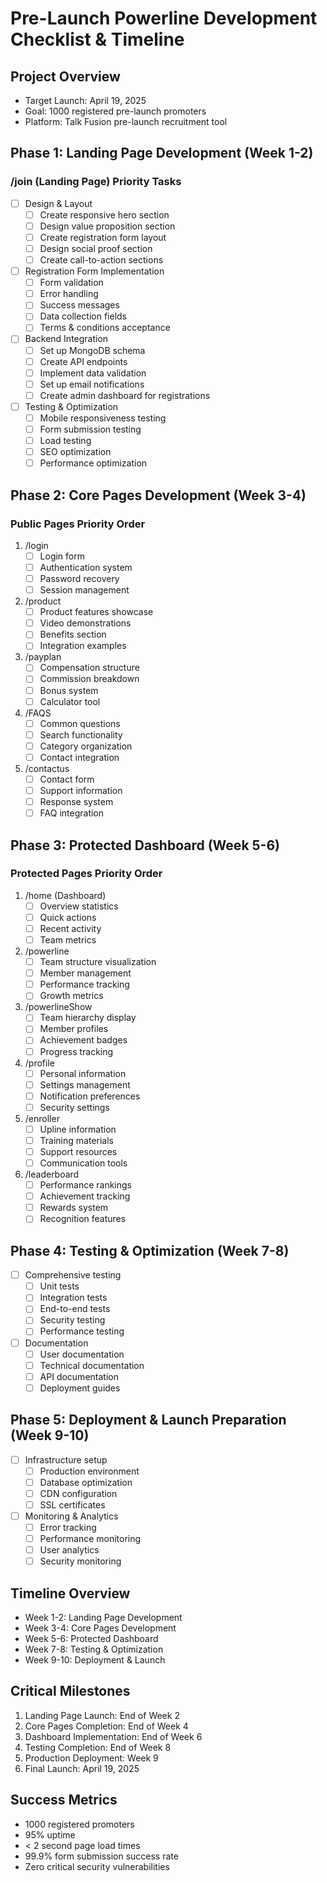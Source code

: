# Pre-Launch Powerline Development Checklist & Timeline

## Project Overview
- Target Launch: April 19, 2025
- Goal: 1000 registered pre-launch promoters
- Platform: Talk Fusion pre-launch recruitment tool

## Phase 1: Landing Page Development (Week 1-2)
### /join (Landing Page) Priority Tasks
- [ ] Design & Layout
  - [ ] Create responsive hero section
  - [ ] Design value proposition section
  - [ ] Create registration form layout
  - [ ] Design social proof section
  - [ ] Create call-to-action sections

- [ ] Registration Form Implementation
  - [ ] Form validation
  - [ ] Error handling
  - [ ] Success messages
  - [ ] Data collection fields
  - [ ] Terms & conditions acceptance

- [ ] Backend Integration
  - [ ] Set up MongoDB schema
  - [ ] Create API endpoints
  - [ ] Implement data validation
  - [ ] Set up email notifications
  - [ ] Create admin dashboard for registrations

- [ ] Testing & Optimization
  - [ ] Mobile responsiveness testing
  - [ ] Form submission testing
  - [ ] Load testing
  - [ ] SEO optimization
  - [ ] Performance optimization

## Phase 2: Core Pages Development (Week 3-4)
### Public Pages Priority Order
1. /login
   - [ ] Login form
   - [ ] Authentication system
   - [ ] Password recovery
   - [ ] Session management

2. /product
   - [ ] Product features showcase
   - [ ] Video demonstrations
   - [ ] Benefits section
   - [ ] Integration examples

3. /payplan
   - [ ] Compensation structure
   - [ ] Commission breakdown
   - [ ] Bonus system
   - [ ] Calculator tool

4. /FAQS
   - [ ] Common questions
   - [ ] Search functionality
   - [ ] Category organization
   - [ ] Contact integration

5. /contactus
   - [ ] Contact form
   - [ ] Support information
   - [ ] Response system
   - [ ] FAQ integration

## Phase 3: Protected Dashboard (Week 5-6)
### Protected Pages Priority Order
1. /home (Dashboard)
   - [ ] Overview statistics
   - [ ] Quick actions
   - [ ] Recent activity
   - [ ] Team metrics

2. /powerline
   - [ ] Team structure visualization
   - [ ] Member management
   - [ ] Performance tracking
   - [ ] Growth metrics

3. /powerlineShow
   - [ ] Team hierarchy display
   - [ ] Member profiles
   - [ ] Achievement badges
   - [ ] Progress tracking

4. /profile
   - [ ] Personal information
   - [ ] Settings management
   - [ ] Notification preferences
   - [ ] Security settings

5. /enroller
   - [ ] Upline information
   - [ ] Training materials
   - [ ] Support resources
   - [ ] Communication tools

6. /leaderboard
   - [ ] Performance rankings
   - [ ] Achievement tracking
   - [ ] Rewards system
   - [ ] Recognition features

## Phase 4: Testing & Optimization (Week 7-8)
- [ ] Comprehensive testing
  - [ ] Unit tests
  - [ ] Integration tests
  - [ ] End-to-end tests
  - [ ] Security testing
  - [ ] Performance testing

- [ ] Documentation
  - [ ] User documentation
  - [ ] Technical documentation
  - [ ] API documentation
  - [ ] Deployment guides

## Phase 5: Deployment & Launch Preparation (Week 9-10)
- [ ] Infrastructure setup
  - [ ] Production environment
  - [ ] Database optimization
  - [ ] CDN configuration
  - [ ] SSL certificates

- [ ] Monitoring & Analytics
  - [ ] Error tracking
  - [ ] Performance monitoring
  - [ ] User analytics
  - [ ] Security monitoring

## Timeline Overview
- Week 1-2: Landing Page Development
- Week 3-4: Core Pages Development
- Week 5-6: Protected Dashboard
- Week 7-8: Testing & Optimization
- Week 9-10: Deployment & Launch

## Critical Milestones
1. Landing Page Launch: End of Week 2
2. Core Pages Completion: End of Week 4
3. Dashboard Implementation: End of Week 6
4. Testing Completion: End of Week 8
5. Production Deployment: Week 9
6. Final Launch: April 19, 2025

## Success Metrics
- 1000 registered promoters
- 95% uptime
- < 2 second page load times
- 99.9% form submission success rate
- Zero critical security vulnerabilities 